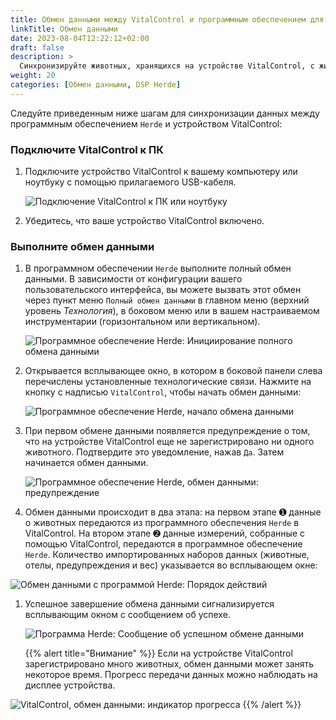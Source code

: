 ```yaml
---
title: Обмен данными между VitalControl и программным обеспечением для управления стадом Herde
linkTitle: Обмен данными
date: 2023-08-04T12:22:12+02:00
draft: false
description: >
  Синхронизируйте животных, хранящихся на устройстве VitalControl, с животными, управляемыми программным обеспечением *Herde*, и передавайте измеренные значения, записанные с помощью устройства VitalControl, в программное обеспечение *Herde*.
weight: 20
categories: [Обмен данными, DSP Herde]
---
```

Следуйте приведенным ниже шагам для синхронизации данных между программным обеспечением `Herde` и устройством VitalControl:

### Подключите VitalControl к ПК

1. Подключите устройство VitalControl к вашему компьютеру или ноутбуку с помощью прилагаемого USB-кабеля.

   ![Подключение VitalControl к ПК или ноутбуку](/images/synchronisation/connect-to-pc.svg "Подключение VitalControl к ПК")

1. Убедитесь, что ваше устройство VitalControl включено.

### Выполните обмен данными

1. В программном обеспечении `Herde` выполните полный обмен данными. В зависимости от конфигурации вашего пользовательского интерфейса, вы можете вызвать этот обмен через пункт меню `Полный обмен данными` в главном меню (верхний уровень _Технология_), в боковом меню или в вашем настраиваемом инструментарии (горизонтальном или вертикальном).

   ![Программное обеспечение Herde: Инициирование полного обмена данными](../screenshots/data-exchange.png "Herde: Инициирование обмена данными")

1. Открывается всплывающее окно, в котором в боковой панели слева перечислены установленные технологические связи. Нажмите на кнопку с надписью `VitalControl`, чтобы начать обмен данными:

   ![Программное обеспечение Herde, начало обмена данными](../screenshots/start-transfer.png "Herde: Начало обмена данными")

1. При первом обмене данными появляется предупреждение о том, что на устройстве VitalControl еще не зарегистрировано ни одного животного. Подтвердите это уведомление, нажав `Да`. Затем начинается обмен данными.

   ![Программное обеспечение Herde, обмен данными: предупреждение](../screenshots/warning.png "Обмен данными: предупреждение")

1. Обмен данными происходит в два этапа: на первом этапе ➊ данные о животных передаются из программного обеспечения `Herde` в VitalControl. На втором этапе ➋ данные измерений, собранные с помощью VitalControl, передаются в программное обеспечение `Herde`. Количество импортированных наборов данных (животные, отелы, предупреждения и вес) указывается во всплывающем окне:

![Обмен данными с программой Herde: Порядок действий](../screenshots/data-transfer.png "Обмен данными: Порядок действий")

1. Успешное завершение обмена данными сигнализируется всплывающим окном с сообщением об успехе.

   ![Программа Herde: Сообщение об успешном обмене данными](../screenshots/success-message.png "Herde: Сообщение об успешном обмене данными")

    {{% alert title="Внимание" %}}
Если на устройстве VitalControl зарегистрировано много животных, обмен данными может занять некоторое время. Прогресс передачи данных можно наблюдать на дисплее устройства.

![VitalControl, обмен данными: индикатор прогресса](../../vcsynchronizer/images/import-animals/data-transfer.png "VitalControl: индикатор прогресса обмена данными")
    {{% /alert %}}
